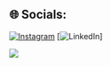 
## 🌐 Socials:
[![Instagram](https://img.shields.io/badge/Instagram-%23E4405F.svg?logo=Instagram&logoColor=white)](https://instagram.com/rayyushka) [![LinkedIn](https://www.linkedin.com/in/nuraiym-nurgaeva-42a457253/)]


[![](https://visitcount.itsvg.in/api?id=princessNuri&icon=0&color=0)](https://visitcount.itsvg.in)


